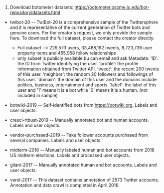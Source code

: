 1. Download botometer datasets: https://botometer.osome.iu.edu/bot-repository/datasets.html
- twibot-20 -- TwiBot-20 is a comprehensive sample of the Twittersphere and it is representative of the current generation of Twitter bots and genuine users. Per the creator's request, we only provide the sample here. To download the full dataset, please contact the creator directly.
    - Full dataset --> 229,573 users, 33,488,192 tweets, 8,723,736 user property items and 455,958 follow relationships
    - only subset is publicly available,bu can email and ask
    Metadata:
        'ID': the ID from Twitter identifying the user.
        'profile': the profile information obtained from Twitter API.
        'tweet': the recent 200 tweets of this user.
        'neighbor': the random 20 followers and followings of this user.
        'domain': the domain of this user and the domains include politics, business, entertainment and sports.
        'label': the label of this user and '1' means it is a bot while '0' means it is a human. (not included in sample)

- botwiki-2019 -- Self-identified bots from https://botwiki.org. Labels and user objects.

- cresci-rtbust-2019 -- Manually annotated bot and human accounts. Labels and user objects.

- vendor-purchased-2019 -- Fake follower accounts purchased from several companies. Labels and user objects.

- midterm-2018 -- Manually labeled human and bot accounts from 2018 US midterm elections. Labels and processed user objects.

- gilani-2017 -- Manually annotated human and bot accounts. Labels and user objects.

- varol-2017 -- This dataset contains annotation of 2573 Twitter accounts. Annotation and data crawl is completed in April 2016.